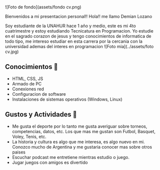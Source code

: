 ![Foto de fondo](assets/fondo cv.png)

Bienvenidos a mi presentacion personal!!
Hola!! me llamo Demian Lozano

Soy estudiante de la UNAHUR hace 1 año y medio, este es mi 4to cuatrimestre y estoy estudiando Tecnicatura en Programacion.
Yo estudie en el sagrado corazon de jesus y tengo conocimientos de informatica de todo tipo, me intereso estudiar en esta carrera por la cercania con la universidad
ademas del interes en programacion
![Foto mia](../assets/foto cv.jpg)

## Conocimientos :book:
* HTML, CSS, JS
* Armado de PC
* Conexiones red
* Configuracion de software
* Instalaciones de sistemas operativos (Windows, Linux)

## Gustos y Actividades :monocle_face:
- Me gusta el deporte por lo tanto me gusta averiguar sobre torneos, competencias, datos, etc. Los que mas me gustan son Futbol, Basquet, Voley, Tenis, etc.
- La historia y cultura es algo que me interesa, es algo nuevo en mi. Conozco mucho de Argentina y me gustaria conocer mas sobre otros paises 
- Escuchar podcast me entretiene mientras estudio o juego.
- Jugar juegos con amigos es divertido
